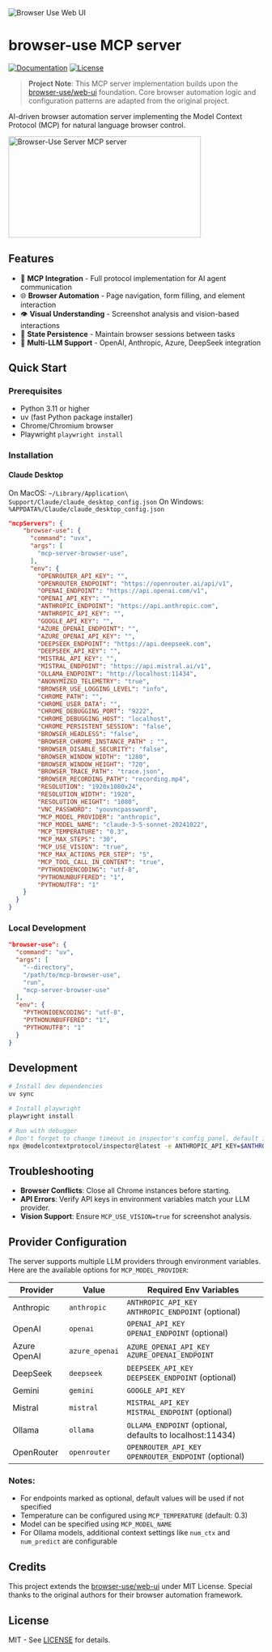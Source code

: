 <img src="./assets/web-ui.png" alt="Browser Use Web UI" width="full"/>

<br/>

# browser-use MCP server
[![Documentation](https://img.shields.io/badge/Documentation-📕-blue)](https://docs.browser-use.com)
[![License](https://img.shields.io/badge/License-MIT-green)](LICENSE)

> **Project Note**: This MCP server implementation builds upon the [browser-use/web-ui](https://github.com/browser-use/web-ui) foundation. Core browser automation logic and configuration patterns are adapted from the original project.

AI-driven browser automation server implementing the Model Context Protocol (MCP) for natural language browser control.

<a href="https://glama.ai/mcp/servers/dz6dy5hw59"><img width="380" height="200" src="https://glama.ai/mcp/servers/dz6dy5hw59/badge" alt="Browser-Use Server MCP server" /></a>

## Features

- 🧠 **MCP Integration** - Full protocol implementation for AI agent communication
- 🌐 **Browser Automation** - Page navigation, form filling, and element interaction
- 👁️ **Visual Understanding** - Screenshot analysis and vision-based interactions
- 🔄 **State Persistence** - Maintain browser sessions between tasks
- 🔌 **Multi-LLM Support** - OpenAI, Anthropic, Azure, DeepSeek integration

## Quick Start

### Prerequisites

- Python 3.11 or higher
- uv (fast Python package installer)
- Chrome/Chromium browser
- Playwright `playwright install`

### Installation

#### Claude Desktop

On MacOS: `~/Library/Application\ Support/Claude/claude_desktop_config.json`
On Windows: `%APPDATA%/Claude/claude_desktop_config.json`

```json
"mcpServers": {
    "browser-use": {
      "command": "uvx",
      "args": [
        "mcp-server-browser-use",
      ],
      "env": {
        "OPENROUTER_API_KEY": "",
        "OPENROUTER_ENDPOINT": "https://openrouter.ai/api/v1",
        "OPENAI_ENDPOINT": "https://api.openai.com/v1",
        "OPENAI_API_KEY": "",
        "ANTHROPIC_ENDPOINT": "https://api.anthropic.com",
        "ANTHROPIC_API_KEY": "",
        "GOOGLE_API_KEY": "",
        "AZURE_OPENAI_ENDPOINT": "",
        "AZURE_OPENAI_API_KEY": "",
        "DEEPSEEK_ENDPOINT": "https://api.deepseek.com",
        "DEEPSEEK_API_KEY": "",
        "MISTRAL_API_KEY": "",
        "MISTRAL_ENDPOINT": "https://api.mistral.ai/v1",
        "OLLAMA_ENDPOINT": "http://localhost:11434",
        "ANONYMIZED_TELEMETRY": "true",
        "BROWSER_USE_LOGGING_LEVEL": "info",
        "CHROME_PATH": "",
        "CHROME_USER_DATA": "",
        "CHROME_DEBUGGING_PORT": "9222",
        "CHROME_DEBUGGING_HOST": "localhost",
        "CHROME_PERSISTENT_SESSION": "false",
        "BROWSER_HEADLESS": "false",
        "BROWSER_CHROME_INSTANCE_PATH" : "",
        "BROWSER_DISABLE_SECURITY": "false",
        "BROWSER_WINDOW_WIDTH": "1280",
        "BROWSER_WINDOW_HEIGHT": "720",
        "BROWSER_TRACE_PATH": "trace.json",
        "BROWSER_RECORDING_PATH": "recording.mp4",
        "RESOLUTION": "1920x1080x24",
        "RESOLUTION_WIDTH": "1920",
        "RESOLUTION_HEIGHT": "1080",
        "VNC_PASSWORD": "youvncpassword",
        "MCP_MODEL_PROVIDER": "anthropic",
        "MCP_MODEL_NAME": "claude-3-5-sonnet-20241022",
        "MCP_TEMPERATURE": "0.3",
        "MCP_MAX_STEPS": "30",
        "MCP_USE_VISION": "true",
        "MCP_MAX_ACTIONS_PER_STEP": "5",
        "MCP_TOOL_CALL_IN_CONTENT": "true",
        "PYTHONIOENCODING": "utf-8",
        "PYTHONUNBUFFERED": "1",
        "PYTHONUTF8": "1"
    }
  }
}
```

### Local Development

```json
"browser-use": {
  "command": "uv",
  "args": [
    "--directory",
    "/path/to/mcp-browser-use",
    "run",
    "mcp-server-browser-use"
  ],
  "env": {
    "PYTHONIOENCODING": "utf-8",
    "PYTHONUNBUFFERED": "1",
    "PYTHONUTF8": "1"
  }
}
```

## Development

```bash
# Install dev dependencies
uv sync

# Install playwright
playwright install

# Run with debugger
# Don't forget to change timeout in inspector's config panel, default is 10 seconds
npx @modelcontextprotocol/inspector@latest -e ANTHROPIC_API_KEY=$ANTHROPIC_API_KEY -e BROWSER_HEADLESS=false -e CHROME_PERSISTENT_SESSION=true uv --directory . run mcp run src/mcp_server_browser_use/server.py
```

## Troubleshooting

-   **Browser Conflicts**: Close all Chrome instances before starting.
-   **API Errors**: Verify API keys in environment variables match your LLM provider.
-   **Vision Support**: Ensure `MCP_USE_VISION=true` for screenshot analysis.

## Provider Configuration

The server supports multiple LLM providers through environment variables. Here are the available options for `MCP_MODEL_PROVIDER`:

| Provider | Value | Required Env Variables |
|----------|--------|----------------------|
| Anthropic | `anthropic` | `ANTHROPIC_API_KEY`<br>`ANTHROPIC_ENDPOINT` (optional) |
| OpenAI | `openai` | `OPENAI_API_KEY`<br>`OPENAI_ENDPOINT` (optional) |
| Azure OpenAI | `azure_openai` | `AZURE_OPENAI_API_KEY`<br>`AZURE_OPENAI_ENDPOINT` |
| DeepSeek | `deepseek` | `DEEPSEEK_API_KEY`<br>`DEEPSEEK_ENDPOINT` (optional) |
| Gemini | `gemini` | `GOOGLE_API_KEY` |
| Mistral | `mistral` | `MISTRAL_API_KEY`<br>`MISTRAL_ENDPOINT` (optional) |
| Ollama | `ollama` | `OLLAMA_ENDPOINT` (optional, defaults to localhost:11434) |
| OpenRouter | `openrouter` | `OPENROUTER_API_KEY`<br>`OPENROUTER_ENDPOINT` (optional) |

### Notes:
- For endpoints marked as optional, default values will be used if not specified
- Temperature can be configured using `MCP_TEMPERATURE` (default: 0.3)
- Model can be specified using `MCP_MODEL_NAME`
- For Ollama models, additional context settings like `num_ctx` and `num_predict` are configurable

## Credits

This project extends the [browser-use/web-ui](https://github.com/browser-use/web-ui) under MIT License. Special thanks to the original authors for their browser automation framework.

## License

MIT - See [LICENSE](LICENSE) for details.
